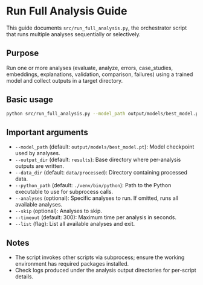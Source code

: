 # Run Full Analysis Guide

This guide documents `src/run_full_analysis.py`, the orchestrator script that runs multiple analyses sequentially or selectively.

## Purpose

Run one or more analyses (evaluate, analyze, errors, case_studies, embeddings, explanations, validation, comparison, failures) using a trained model and collect outputs in a target directory.

## Basic usage

```bash
python src/run_full_analysis.py --model_path output/models/best_model.pt --output_base results
```

## Important arguments

- `--model_path` (default: `output/models/best_model.pt`): Model checkpoint used by analyses.
- `--output_dir` (default: `results`): Base directory where per-analysis outputs are written.
- `--data_dir` (default: `data/processed`): Directory containing processed data.
- `--python_path` (default: `./venv/bin/python`): Path to the Python executable to use for subprocess calls.
- `--analyses` (optional): Specific analyses to run. If omitted, runs all available analyses.
- `--skip` (optional): Analyses to skip.
- `--timeout` (default: 300): Maximum time per analysis in seconds.
- `--list` (flag): List all available analyses and exit.

## Notes

- The script invokes other scripts via subprocess; ensure the working environment has required packages installed.
- Check logs produced under the analysis output directories for per-script details.
